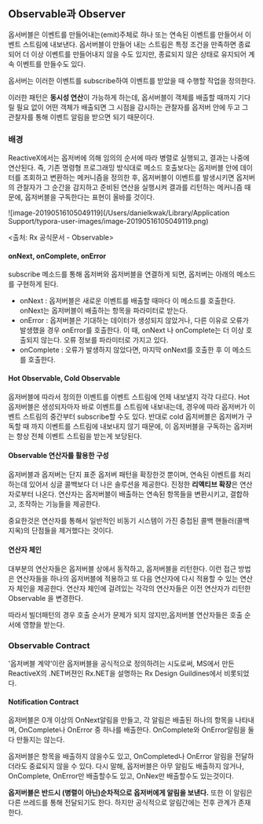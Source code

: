 ## Observable과 Observer

옵서버블은 이벤트를 만들어내는(emit)주체로 하나 또는 연속된 이벤트를 만들어서 이벤트 스트림에 내보낸다. 옵서버블이 만들어 내는 스트림은 특정 조건을 만족하면 종료되어 더 이상 이벤트를 만들어내지 않을 수도 있지만, 종료되지 않은 상태로 유지되어 계속 이벤트를 만들수도 있다.

옵서버는 이러한 이벤트를 subscribe하여 이벤트를 받았을 때 수행할 작업을 정의한다. 

이러한 패턴은 **동시성 연산**이 가능하게 하는데, 옵서버블이 객체를 배출할 때까지 기다릴 필요 없이 어떤 객체가 배출되면 그 시점을 감시하는 관찰자를 옵저버 안에 두고 그 관찰자를 통해 이벤트 알림을 받으면 되기 때문이다.

### 배경

ReactiveX에서는 옵저버에 의해 임의의 순서에 따라 병렬로 실행되고, 결과는 나중에 연산된다. 즉, 기존 명령형 프로그래밍 방식대로 메소드 호출보다는 옵저버블 안에 데이터를 조회하고 변환하는 메커니즘을 정의한 후, 옵저버블이 이벤트를 발생시키면 옵저버의 관찰자가 그 순간을 감지하고 준비된 연산을 실행시켜 결과를 리턴하는 메커니즘 때문에, 옵저버블을 구독한다는 표현이 올바를 것이다.

![image-20190516105049119](/Users/danielkwak/Library/Application Support/typora-user-images/image-20190516105049119.png)

<출처: Rx 공식문서 - Observable>

#### onNext, onComplete, onError

subscribe 메소드를 통해 옵저버와 옵저버블을 연결하게 되면, 옵저버는 아래의 메소드를 구현하게 된다.

- onNext : 옵저버블은 새로운 이벤트를 배출할 때마다 이 메소드를 호출한다. onNext는 옵저버블이 배출하는 항목을 파라미터로 받는다.
- onError : 옵저버블은 기대하는 데이터가 생성되지 않았거나, 다른 이유로 오류가 발생했을 경우 onError를 호출한다. 이 때, onNext 나 onComplete는 더 이상 호출되지 않는다. 오류 정보를 파라미터로 가지고 있다.
- onComplete : 오류가 발생하지 않았다면, 마지막 onNext를 호출한 후 이 메소드를 호출한다. 

#### Hot Observable, Cold Observable

옵저버블에 따라서 정의한 이벤트를 이벤트 스트림에 언제 내보낼지 각각 다르다. Hot 옵저버블은 생성되자마자 바로 이벤트를 스트림에 내보내는데, 경우에 따라 옵저버가 이벤트 스트림의 중간부터 subscribe할 수도 있다. 반대로 cold 옵저버블은 옵저버가 구독할 때 까지 이벤트를 스트림에 내보내지 않기 때문에, 이 옵저버블을 구독하는 옵저버는 항상 전체 이벤트 스트림을 받는게 보당된다. 

#### Observable 연산자를 활용한 구성

옵저버블과 옵저버는 단지 표준 옵저버 패턴을 확장한것 뿐이며, 연속된 이벤트를 처리하는데 있어서 싱글 콜백보다 더 나은 솔루션을 제공한다. 진정한 **리액티브 확장**은 연산자로부터 나온다. 연산자는 옵저버블이 배출하는 연속된 항목들을 변환시키고, 결합하고, 조작하는 기능들을 제공한다. 

중요한것은 연산자를 통해서 일반적인 비동기 시스템이 가진 중첩된 콜백 핸들러(콜백지옥)의 단점들을 제거했다는 것이다.

#### 연산자 체인

대부분의 연산자들은 옵저버블 상에서 동작하고, 옵저버블을 리턴한다. 이런 접근 방법은 연산자들을 하나의 옵저버블에 적용하고 또 다음 연산자에 다시 적용할 수 있는 연산자 체인을 제공한다. 연산자 체인에 걸려있는 각각의 연산자들은 이전 연산자가 리턴한 Observable 을 변경한다. 

따라서 빌더패턴의 경우 호출 순서가 문제가 되지 않지만,옵저버블 연산자들은 호출 순서에 영향을 받는다. 

### Observable Contract

'옵저버블 계약'이란 옵저버블을 공식적으로 정의하려는 시도로써, MS에서 만든 ReactiveX의 .NET버젼인 Rx.NET을 설명하는 Rx Design Guildines에서 비롯되었다.

#### Notification Contract 

옵저버블은 0개 이상의 OnNext알림을 만들고, 각 알림은 배출된 하나의 항목을 나타내며, OnComplete나 OnError 중 하나를 배출한다. OnComplete와 OnError알림을 둘 다 만들지는 않는다. 

옵저버블은 항목을 배출하지 않을수도 있고, OnCompleted나 OnError 알림을 전달하더라도 중료되지 않을 수 있다. 다시 말해, 옵저버블은 아무 알림도 배출하지 않거나, OnComplete, OnError만 배출할수도 있고, OnNex만 배출할수도 있는것이다.

**옵저버블은 반드시 (병렬이 아닌)순차적으로 옵저버에게 알림을 보낸다.** 또한 이 알림은 다른 쓰레드를 통해 전달되기도 한다. 하지만 공식적으로 알림간에는 전후 관계가 존재한다.